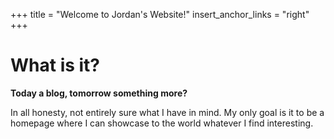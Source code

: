 +++
title = "Welcome to Jordan's Website!"
insert_anchor_links = "right"
+++

# What is it?

**Today a blog, tomorrow something more?**

In all honesty, not entirely sure what I have in mind. My only goal is it to be a homepage where I can showcase to the world whatever I find interesting.
